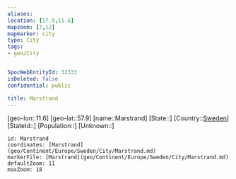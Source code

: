 ```yaml
---
aliases: 
location: [57.9,11.6]
mapzoom: [7,12] 
mapmarker: city 
type: City
tags:
- geo/City


SpocWebEntityId: 32333
isDeleted: false
confidential: public

title: Marstrand
---
```

[geo-lon::11.6]
[geo-lat::57.9]
[name::Marstrand]
[State::]
[Country::[Sweden](geo/Continent/Europe/Sweden.md)]
[StateId::]
[Population::]
[Unknown::]


```leaflet
id: Marstrand
coordinates: [Marstrand](geo/Continent/Europe/Sweden/City/Marstrand.md)
markerFile: [Marstrand](geo/Continent/Europe/Sweden/City/Marstrand.md)
defaultZoom: 11 
maxZoom: 18
```


